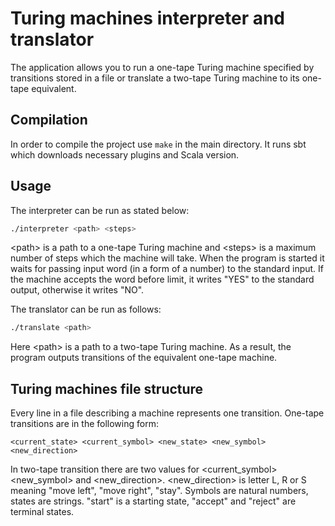 # Turing machines interpreter and translator

The application allows you to run a one-tape Turing machine specified by transitions stored in a file or translate a two-tape Turing machine to its one-tape equivalent. 

## Compilation

In order to compile the project use `make` in the main directory. It runs sbt which downloads necessary plugins and Scala version.

## Usage

The interpreter can be run as stated below:
```bash
./interpreter <path> <steps>
```
\<path> is a path to a one-tape Turing machine and \<steps> is a maximum number of steps which the machine will take. When the program is started it waits for passing input word (in a form of a number) to the standard input. If the machine accepts the word before <steps> limit, it writes "YES" to the standard output, otherwise it writes "NO".

The translator can be run as follows:
```bash
./translate <path>
```
Here \<path> is a path to a two-tape Turing machine. As a result, the program outputs transitions of the equivalent one-tape machine.

## Turing machines file structure

Every line in a file describing a machine represents one transition. One-tape transitions are in the following form:
```
<current_state> <current_symbol> <new_state> <new_symbol> <new_direction>
```
In two-tape transition there are two values for \<current_symbol> \<new_symbol> and \<new_direction>. \<new_direction> is letter L, R or S meaning "move left", "move right", "stay". Symbols are natural numbers, states are strings. "start" is a starting state, "accept" and "reject" are terminal states.
